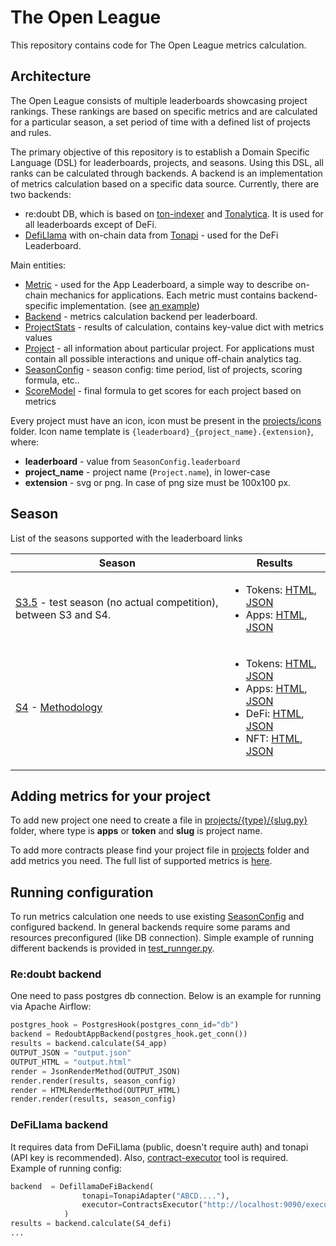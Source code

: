 # The Open League

This repository contains code for The Open League metrics calculation.

## Architecture

The Open League consists of multiple leaderboards showcasing project rankings. 
These rankings are based on specific metrics and are calculated for a particular season, 
a set period of time with a defined list of projects and rules.

The primary objective of this repository is to establish a Domain Specific Language (DSL) 
for leaderboards, projects, and seasons. Using this DSL, all ranks can be calculated 
through backends. A backend is an implementation of metrics calculation based on a 
specific data source. Currently, there are two backends:
* re:doubt DB, which is based on [ton-indexer](https://github.com/re-doubt/ton-indexer) and 
[Tonalytica](https://tonalytica.redoubt.online/). It is used for all leaderboards except of DeFi.
* [DefiLlama](./backends/defi.py) with on-chain data from [Tonapi](https://tonapi.io/) - used for the DeFi Leaderboard.

Main entities:
* [Metric](./models/metrics/) - used for the App Leaderboard, a simple way to describe
on-chain mechanics for applications. Each metric must contains backend-specific implementation.
(see [an example](./models/metrics/smc_interaction.py))
* [Backend](./backends) - metrics calculation backend per leaderboard. 
* [ProjectStats](./models/results.py) - results of calculation, contains key-value dict with metrics values
* [Project](./projects) - all information about particular project. For applications
must contain all possible interactions and unique off-chain analytics tag.
* [SeasonConfig](./models/season_config.py) - season config: time period, list of projects,
scoring formula, etc..
* [ScoreModel](./models/scores.py) - final formula to get scores for each project based on metrics

Every project must have an icon, icon must be present in the [projects/icons](projects/icons) folder.
Icon name template is ``{leaderboard}_{project_name}.{extension}``, where:
* __leaderboard__ - value from ``SeasonConfig.leaderboard``
* __project_name__ - project name (``Project.name``), in lower-case
* __extension__ - svg or png. In case of png size must be 100x100 px.

## Season

List of the seasons supported with the leaderboard links

| Season                                                                              | Results                                                                                                                                                                                                                                                                                                                                                                                                                                                                                                                                                                                                                                                                                                                                            | 
|-------------------------------------------------------------------------------------|----------------------------------------------------------------------------------------------------------------------------------------------------------------------------------------------------------------------------------------------------------------------------------------------------------------------------------------------------------------------------------------------------------------------------------------------------------------------------------------------------------------------------------------------------------------------------------------------------------------------------------------------------------------------------------------------------------------------------------------------------|
| [S3.5](./seasons/s3_5.py) - test season (no actual competition), between S3 and S4. | <ul><li>Tokens: [HTML](https://the-open-league-static-data.s3.amazonaws.com/season/s3_5/token.html), [JSON](https://the-open-league-static-data.s3.amazonaws.com/season/s3_5/token.json)</li><li>Apps: [HTML](https://the-open-league-static-data.s3.amazonaws.com/season/s3_5/app.html), [JSON](https://the-open-league-static-data.s3.amazonaws.com/season/s3_5/app.json)</ul>                                                                                                                                                                                                                                                                                                                                                                   |
| [S4](./seasons/s4.py) - [Methodology](https://ton-org.notion.site/TOL-Season-4-Methodology-30e741e37eb64933b1cd5e61c4546033)                                             | <ul><li>Tokens: [HTML](https://the-open-league-static-data.s3.amazonaws.com/season/S4/tokens.html), [JSON](https://the-open-league-static-data.s3.amazonaws.com/season/S4/tokens.json)</li><li>Apps: [HTML](https://the-open-league-static-data.s3.amazonaws.com/season/S4/apps.html), [JSON](https://the-open-league-static-data.s3.amazonaws.com/season/S4/apps.json)</li><li>DeFi: [HTML](https://the-open-league-static-data.s3.amazonaws.com/season/S4/defi.html), [JSON](https://the-open-league-static-data.s3.amazonaws.com/season/S4/defi.json)</li><li>NFT: [HTML](https://the-open-league-static-data.s3.amazonaws.com/season/S4/nfts.html), [JSON](https://the-open-league-static-data.s3.amazonaws.com/season/S4/nfts.json)</li></ul> |

## Adding metrics for your project

To add new project one need to create a file in [projects/{type}/{slug.py}](./projects) folder,
where type is __apps__ or __token__ and __slug__ is project name.

To add more contracts please find your project file in [projects](./projects) folder
and add metrics you need. The full list of supported metrics is [here](./models/metrics).
 
## Running configuration

To run metrics calculation one needs to use existing [SeasonConfig](./seasons) and configured backend.
In general backends require some params and resources preconfigured (like DB connection).
Simple example of running different backends is provided in [test_runnger.py](./test_runner.py).

### Re:doubt backend

One need to pass postgres db connection. Below is an example for running via Apache Airflow:
```python
postgres_hook = PostgresHook(postgres_conn_id="db")
backend = RedoubtAppBackend(postgres_hook.get_conn())
results = backend.calculate(S4_app)
OUTPUT_JSON = "output.json"
OUTPUT_HTML = "output.html"
render = JsonRenderMethod(OUTPUT_JSON)
render.render(results, season_config)
render = HTMLRenderMethod(OUTPUT_HTML)
render.render(results, season_config)
```

### DeFiLlama backend

It requires data from DeFiLlama (public, doesn't require auth) and 
tonapi (API key is recommended). Also, [contract-executor](https://github.com/shuva10v/contracts-executor) tool
is required. Example of running config:
```python
backend  = DefillamaDeFiBackend(
                tonapi=TonapiAdapter("ABCD...."),
                executor=ContractsExecutor("http://localhost:9090/execute")
            )
results = backend.calculate(S4_defi)
...
```